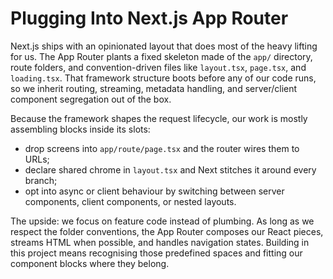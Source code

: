 ﻿# Plugging Into Next.js App Router

Next.js ships with an opinionated layout that does most of the heavy lifting for us. The App Router plants a fixed skeleton made of the `app/` directory, route folders, and convention-driven files like `layout.tsx`, `page.tsx`, and `loading.tsx`. That framework structure boots before any of our code runs, so we inherit routing, streaming, metadata handling, and server/client component segregation out of the box.

Because the framework shapes the request lifecycle, our work is mostly assembling blocks inside its slots:

- drop screens into `app/route/page.tsx` and the router wires them to URLs;
- declare shared chrome in `layout.tsx` and Next stitches it around every branch;
- opt into async or client behaviour by switching between server components, client components, or nested layouts.

The upside: we focus on feature code instead of plumbing. As long as we respect the folder conventions, the App Router composes our React pieces, streams HTML when possible, and handles navigation states. Building in this project means recognising those predefined spaces and fitting our component blocks where they belong.
